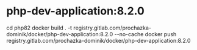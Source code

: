 # php-dev-application:8.2.0
cd php82
docker build . -t registry.gitlab.com/prochazka-dominik/docker/php-dev-application:8.2.0 --no-cache
docker push registry.gitlab.com/prochazka-dominik/docker/php-dev-application:8.2.0
